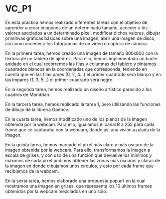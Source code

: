 # VC_P1

En esta práctica hemos realizado diferentes tareas con el objetivo de aprender a crear imágenes de un determinado tamaño, acceder a los valores asociados a un determinado píxel, modificar dichos valores, dibujar primitivas gráficas básicas sobre una imagen, abrir una imagen de disco, así como acceder a los fotogramas de un vídeo o captura de cámara.

En la primera tarea, hemos creado una imagen de tamaño 800x800 con la textura de un tablero de ajedrez. Para ello, hemos implementado un bucle anidado en el cual recorremos las filas y columnas del tablero y pintamos cuadrados blancos en la coordenadas que corresponda, teniendo en cuenta que en las filas pares (0, 2, 4...) el primer cuadrado será blanco y en las impares (1, 3, 5...) el primer cuadrado será negro.

En la segunda tarea, hemos realizado un diseño artístico parecido a los cuadros de Mondrian.

En la tarcera tarea, hemos replicado la tarea 1, pero utilizando las funciones de dibujo de la librería Opencv.

En la cuarta tarea, hemos modificado uno de los planos de la imagen obtenida por la webcam. Para ello, igualamos el canal B a 255 para cada frame que se capturaba con la webcam, dando asi una visión azulada de la imagen.

En la quinta tarea, hemos marcado el píxel más claro y más oscuro de la imagen obtenida por la webcam. Para ello, transformamos la imagen a escala de grises, y con uso de una función que devuelve los mínimos y máximos de cada píxel pudimos obtener las zonas mas oscuras y claras de la imagen en donde dibujamos unos círculos, y esto por cada frame que recibíamos de la webcam.

En la sexta tarea, hemos elaborado una propuesta pop art en la cual mostramos una imagen en grises, que representa los 10 últimos frames obtenidos por la webcam mezclados en uno sólo.
